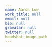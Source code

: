```yaml
---
name: Aaron Low
work_title: null
email: null
bio: null
gravatar: null
twitter: null
headshot_image_path
---
```

